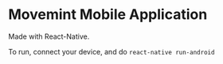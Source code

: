 # Movemint Mobile Application

Made with React-Native.

To run, connect your device, and do `react-native run-android`
